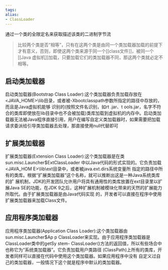 ```yaml
---
tags: 
alias:
- ClassLoader
---
```


通过一个类的全限定名来获取描述该类的二进制字节流

> 比较两个类是否“相等”，只有在这两个类是由同一个类加载器加载的前提下才有意义，否则，即使这两个类来源于同一个[[class文件]]，被同一个[[Java 虚拟机]]加载，只要加载它们的类加载器不同，那这两个类就必定不相等。

## 启动类加载器

启动类加载器(Bootstrap Class Loader):这个类加载器负责加载存放在 <JAVA_HOME>\\lib目录，或者被-Xbootclasspath参数所指定的路径中存放的，而且是Java虚拟机能够 识别的(按照文件名识别，如rt .jar、t ools.jar，名字不符合的类库即使放在lib目录中也不会被加载)类库加载到虚拟机的内存中。启动类加载器无法被Java程序直接引用，用户在编写自定义类加载器时，如果需要把加载请求委派给引导类加载器去处理，那直接使用null代替即可

## 扩展类加载器

扩展类加载器(Extension Class Loader):这个类加载器是在类sun.misc.Launcher$ExtClassLoader 中以Java代码的形式实现的。它负责加载<JAVA_HOM E>\\lib\\ext目录中，或者被java.ext.dirs系统变量所 指定的路径中所有的类库。根据“扩展类加载器”这个名称，就可以推断出这是一种Java系统类库的扩 展机制，JDK的开发团队允许用户将具有通用性的类库放置在ext目录里以扩展Java SE的功能，在JDK 9之后，这种扩展机制被模块化带来的天然的扩展能力所取代。由于扩展类加载器是由Java代码实现 的，开发者可以直接在程序中使用扩展类加载器来加载Class文件。

## 应用程序类加载器

应用程序类加载器(Application Class Loader):这个类加载器由  sun.misc.Launcher$Ap p ClassLoader来实现。由于应用程序类加载器是ClassLoader类中的getSy stem- ClassLoader()方法的返回值，所以有些场合中也称它为“系统类加载器”。它负责加载用户类路径 (ClassPath)上所有的类库，开发者同样可以直接在代码中使用这个类加载器。如果应用程序中没有 自定义过自己的类加载器，一般情况下这个就是程序中默认的类加载器。


